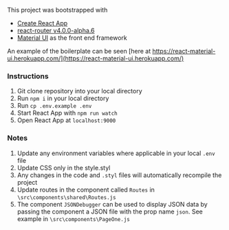 This project was bootstrapped with   
* [Create React App](https://github.com/facebookincubator/create-react-app) 
* [react-router v4.0.0-alpha.6](https://github.com/ReactTraining/react-router/releases)
* [Material UI](http://material-ui.com) as the front end framework

An example of the boilerplate can be seen [here at https://react-material-ui.herokuapp.com/](https://react-material-ui.herokuapp.com/)

### Instructions
1. Git clone repository into your local directory
2. Run ```npm i``` in your local directory
3. Run ```cp .env.example .env```
4. Start React App with ```npm run watch```
5. Open React App at ```localhost:9000``` 

### Notes
1. Update any environment variables where applicable in your local ```.env``` file
2. Update CSS only in the style.styl
3. Any changes in the code and ```.styl``` files will automatically recompile the project
4. Update routes in the component called ```Routes``` in ```\src\components\shared\Routes.js```
5. The component ```JSONDebugger``` can be used to display JSON data by passing the component a JSON file with the prop name ```json```.
See example in ```\src\components\PageOne.js```  
